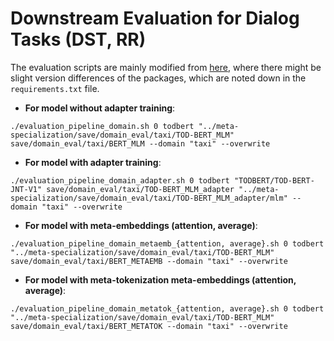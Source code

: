 # Downstream Evaluation for Dialog Tasks (DST, RR)

The evaluation scripts are mainly modified from [here](https://github.com/jasonwu0731/ToD-BERT), where there might be slight version differences of the packages, which are noted down in the `requirements.txt` file.

- **For model without adapter training**:
```
./evaluation_pipeline_domain.sh 0 todbert "../meta-specialization/save/domain_eval/taxi/TOD-BERT_MLM" save/domain_eval/taxi/BERT_MLM --domain "taxi" --overwrite
```

- **For model with adapter training**:
```
./evaluation_pipeline_domain_adapter.sh 0 todbert "TODBERT/TOD-BERT-JNT-V1" save/domain_eval/taxi/TOD-BERT_MLM_adapter "../meta-specialization/save/domain_eval/taxi/TOD-BERT_MLM_adapter/mlm" --domain "taxi" --overwrite
```

- **For model with meta-embeddings (attention, average)**:
```
./evaluation_pipeline_domain_metaemb_{attention, average}.sh 0 todbert "../meta-specialization/save/domain_eval/taxi/TOD-BERT_MLM" save/domain_eval/taxi/BERT_METAEMB --domain "taxi" --overwrite
```

- **For model with meta-tokenization meta-embeddings (attention, average)**:
```
./evaluation_pipeline_domain_metatok_{attention, average}.sh 0 todbert "../meta-specialization/save/domain_eval/taxi/TOD-BERT_MLM" save/domain_eval/taxi/BERT_METATOK --domain "taxi" --overwrite
```